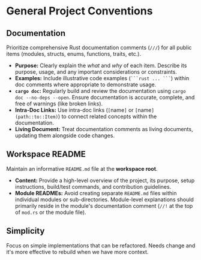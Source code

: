 # General Project Conventions

## Documentation

Prioritize comprehensive Rust documentation comments (`///`) for all public items (modules, structs, enums, functions, traits, etc.).

*   **Purpose:** Clearly explain the *what* and *why* of each item. Describe its purpose, usage, and any important considerations or constraints.
*   **Examples:** Include illustrative code examples (` ```rust ... ``` `) within doc comments where appropriate to demonstrate usage.
*   **`cargo doc`:** Regularly build and review the documentation using `cargo doc --no-deps --open`. Ensure documentation is accurate, complete, and free of warnings (like broken links).
*   **Intra-Doc Links:** Use intra-doc links (`[`name`]` or `[`name`](path::to::Item)`) to connect related concepts within the documentation.
*   **Living Document:** Treat documentation comments as living documents, updating them alongside code changes.

## Workspace README

Maintain an informative `README.md` file at the **workspace root**.

*   **Content:** Provide a high-level overview of the project, its purpose, setup instructions, build/test commands, and contribution guidelines.
*   **Module READMEs:** Avoid creating separate `README.md` files within individual modules or sub-directories. Module-level explanations should primarily reside in the module's documentation comment (`//!` at the top of `mod.rs` or the module file).

## Simplicity

Focus on simple implementations that can be refactored. Needs change and it's more effective to rebuild when we have more context.